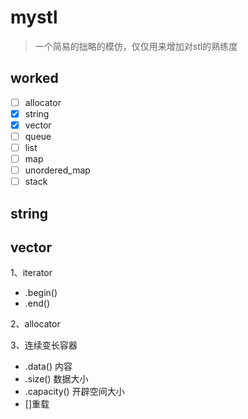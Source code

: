 # mystl
> 一个简易的拙略的模仿，仅仅用来增加对stl的熟练度

## worked
 - [ ] allocator
 - [X] string
 - [X] vector
 - [ ] queue
 - [ ] list
 - [ ] map
 - [ ] unordered_map
 - [ ] stack

## string 

## vector


1、iterator
- .begin() 
- .end()

2、allocator

3、连续变长容器

- .data() 内容
- .size() 数据大小
- .capacity() 开辟空间大小 
- []重载
    
